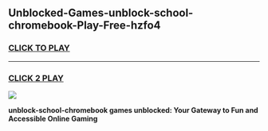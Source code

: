 
## Unblocked-Games-unblock-school-chromebook-Play-Free-hzfo4
<h3>
<a href="https://premium76.site?title=unblock-school-chromebook&ref=23A">CLICK TO PLAY</a></h3>
<hr>

<h3>
<a href="https://premium76.site?title=unblock-school-chromebook&ref=23A">CLICK 2 PLAY</a>
  
</h3>

<a href="https://premium76.site?title=unblock-school-chromebook&ref=23A"><img src="https://clearcache.store/games.png"></a>


**unblock-school-chromebook games unblocked: Your Gateway to Fun and Accessible Online Gaming**
